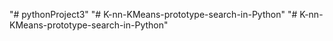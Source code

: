 "# pythonProject3" 
"# K-nn-KMeans-prototype-search-in-Python" 
"# K-nn-KMeans-prototype-search-in-Python" 

